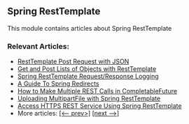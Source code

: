 ## Spring RestTemplate

This module contains articles about Spring RestTemplate

### Relevant Articles:
- [RestTemplate Post Request with JSON](https://www.baeldung.com/spring-resttemplate-post-json)
- [Get and Post Lists of Objects with RestTemplate](https://www.baeldung.com/spring-rest-template-list)
- [Spring RestTemplate Request/Response Logging](https://www.baeldung.com/spring-resttemplate-logging)
- [A Guide To Spring Redirects](https://www.baeldung.com/spring-redirect-and-forward)
- [How to Make Multiple REST Calls in CompletableFuture](https://www.baeldung.com/rest-completablefuture-several-calls)
- [Uploading MultipartFile with Spring RestTemplate](https://www.baeldung.com/spring-rest-template-multipart-upload)
- [Access HTTPS REST Service Using Spring RestTemplate](https://www.baeldung.com/spring-resttemplate-secure-https-service)
- More articles: [[<-- prev>]](/../spring-resttemplate) [[next -->]](/../spring-resttemplate-2)
